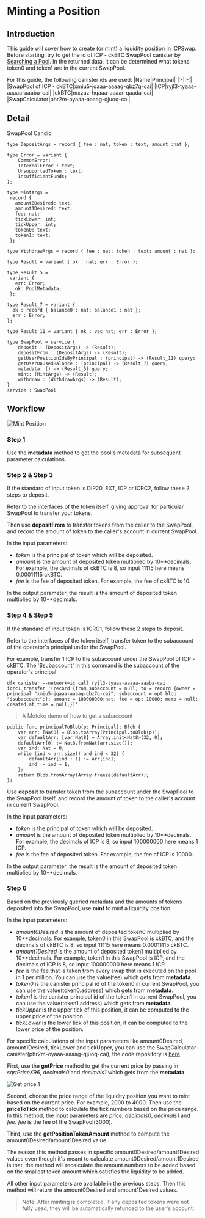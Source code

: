 # Minting a Position

## Introduction

This guide will cover how to create (or mint) a liquidity position in ICPSwap. Before starting, try to get the id of ICP - ckBTC SwapPool canister by [Searching a Pool](../../01.SwapFactory/01.Searching_a_Pool.md). In the returned data, it can be determined what tokens token0 and token1 are in the current SwapPool.

For this guide, the following canister ids are used:
|Name|Principal|
|:-|:-:|
|SwapPool of ICP - ckBTC|xmiu5-jqaaa-aaaag-qbz7q-cai|
|ICP|ryjl3-tyaaa-aaaaa-aaaba-cai|
|ckBTC|mxzaz-hqaaa-aaaar-qaada-cai|
|SwapCalculator|phr2m-oyaaa-aaaag-qjuoq-cai|

## Detail

SwapPool Candid

```
type DepositArgs = record { fee : nat; token : text; amount :nat };

type Error = variant {
    CommonError;
    InternalError : text;
    UnsupportedToken : text;
    InsufficientFunds;
};   

type MintArgs = 
 record {
   amount0Desired: text;
   amount1Desired: text;
   fee: nat;
   tickLower: int;
   tickUpper: int;
   token0: text;
   token1: text;
 };

type WithdrawArgs = record { fee : nat; token : text; amount : nat };

type Result = variant { ok : nat; err : Error };

type Result_5 = 
 variant {
   err: Error;
   ok: PoolMetadata;
 };

type Result_7 = variant {
  ok : record { balance0 : nat; balance1 : nat };
  err : Error;
};

type Result_11 = variant { ok : vec nat; err : Error };

type SwapPool = service {
    deposit : (DepositArgs) -> (Result);
    depositFrom : (DepositArgs) -> (Result);
    getUserPositionIdsByPrincipal : (principal) -> (Result_11) query;
    getUserUnusedBalance : (principal) -> (Result_7) query;
    metadata: () -> (Result_5) query;
    mint: (MintArgs) -> (Result);
    withdraw : (WithdrawArgs) -> (Result);
}
service : SwapPool
```

## Workflow

![Mint Position](../../_img/mint_position.png)

### Step 1

Use the **metadata** method to get the pool's metadata for subsequent parameter calculations.

### Step 2 & Step 3

If the standard of input token is DIP20, EXT, ICP or ICRC2, follow these 2 steps to deposit.

Refer to the interfaces of the token itself, giving approval for particular SwapPool to transfer your tokens.

Then use **depositFrom** to transfer tokens from the caller to the SwapPool, and record the amount of token to the caller's account in current SwapPool.

In the input parameters:
+ *token* is the principal of token which will be deposited.
+ *amount* is the amount of deposited token multiplied by 10**decimals. For example, the decimals of ckBTC is 8, so input 11115 here means 0.00011115 ckBTC.
+ *fee* is the fee of deposited token. For example, the fee of ckBTC is 10.

In the output parameter, the result is the amount of deposited token multiplied by 10**decimals.

### Step 4 & Step 5

If the standard of input token is ICRC1, follow these 2 steps to deposit.

Refer to the interfaces of the token itself, transfer token to the subaccount of the operator's principal under the SwapPool.

For example, transfer 1 ICP to the subaccount under the SwapPool of ICP - ckBTC. The '$subaccount' in this command is the subaccount of the operator's principal.

```
dfx canister --network=ic call ryjl3-tyaaa-aaaaa-aaaba-cai icrc1_transfer '(record {from_subaccount = null; to = record {owner = principal "xmiu5-jqaaa-aaaag-qbz7q-cai"; subaccount = opt blob "$subaccount";}; amount = 100000000:nat; fee = opt 10000; memo = null; created_at_time = null;})'
```

> A Motoko demo of how to get a subaccount
```
public func principalToBlob(p: Principal): Blob {
    var arr: [Nat8] = Blob.toArray(Principal.toBlob(p));
    var defaultArr: [var Nat8] = Array.init<Nat8>(32, 0);
    defaultArr[0] := Nat8.fromNat(arr.size());
    var ind: Nat = 0;
    while (ind < arr.size() and ind < 32) {
        defaultArr[ind + 1] := arr[ind];
        ind := ind + 1;
    };
    return Blob.fromArray(Array.freeze(defaultArr));
};
```

Use **deposit** to transfer token from the subaccount under the SwapPool to the SwapPool itself, and record the amount of token to the caller's account in current SwapPool.

In the input parameters:
+ *token* is the principal of token which will be deposited.
+ *amount* is the amount of deposited token multiplied by 10**decimals. For example, the decimals of ICP is 8, so input 100000000 here means 1 ICP.
+ *fee* is the fee of deposited token. For example, the fee of ICP is 10000.

In the output parameter, the result is the amount of deposited token multiplied by 10**decimals.

### Step 6

Based on the previously queried metadata and the amounts of tokens deposited into the SwapPool, use **mint** to mint a liquidity position.

In the input parameters:
+ *amount0Desired* is the amount of deposited token0 multiplied by 10**decimals. For example, token0 in this SwapPool is ckBTC, and the decimals of ckBTC is 8, so input 11115 here means 0.00011115 ckBTC.
+ *amount1Desired* is the amount of deposited token1 multiplied by 10**decimals. For example, token1 in this SwapPool is ICP, and the decimals of ICP is 8, so input 100000000 here means 1 ICP.
+ *fee* is the fee that is taken from every swap that is executed on the pool in 1 per million. You can use the value(fee) which gets from **metadata**.
+ *token0* is the canister principal id of the token0 in current SwapPool, you can use the value(token0.address) which gets from **metadata**.
+ *token1* is the canister principal id of the token1 in current SwapPool, you can use the value(token1.address) which gets from **metadata**.
+ *tickUpper* is the upper tick of this position, it can be computed to the upper price of the position.
+ *tickLower* is the lower tick of this position, it can be computed to the lower price of the position.

For specific calculations of the input parameters like amount0Desired, amount1Desired, tickLower and tickUpper, you can use the SwapCalculator canister(phr2m-oyaaa-aaaag-qjuoq-cai), the code repository is [here](https://github.com/ICPSwap-Labs/icpswap-calculator).

First, use the **getPrice** method to get the current price by passing in *sqrtPriceX96*, *decimals0* and *decimals1* which gets from the **metadata**.

![Get price 1](../../_img/get_price_1.png)

Second, choose the price range of the liquidity position you want to mint based on the current price. For example, 2000 to 4000. Then use the **priceToTick** method to calculate the tick numbers based on the price range. In this method, the input parameters are *price*, *decimals0*, *decimals1* and *fee*. *fee* is the fee of the SwapPool(3000).

Third, use the **getPositionTokenAmount** method to compute the amount0Desired/amount1Desired value.

The reason this method passes in specific amount0Desired/amount1Desired values even though it's meant to calculate amount0Desired/amount1Desired is that, the method will recalculate the amount numbers to be added based on the smallest token amount which satisfies the liquidity to be added. 

All other input parameters are available in the previous steps. Then this method will return the amount0Desired and amount1Desired values.

> Note: After minting is completed, if any deposited tokens were not fully used, they will be automatically refunded to the user's account.